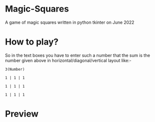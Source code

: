# Magic-Squares
A game of magic squares written in python tkinter on June 2022

# How to play?

So in the text boxes you have to enter such a number that the sum is the number given above in horizontal/diagonal/vertical layout like:-

```                
3(Number)

1 | 1 | 1

1 | 1 | 1

1 | 1 | 1
```

# Preview
